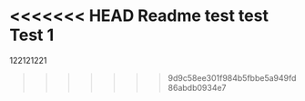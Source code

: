 <<<<<<< HEAD
Readme test
test
Test 1
=======
122121221
>>>>>>> 9d9c58ee301f984b5fbbe5a949fd86abdb0934e7
